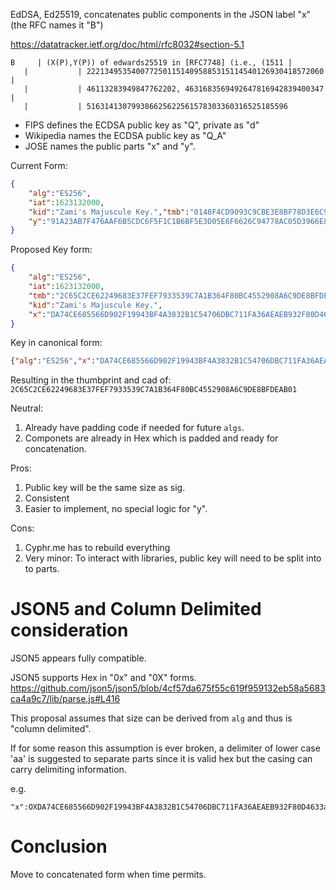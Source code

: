 
EdDSA, Ed25519, concatenates public components in the JSON label "x" (the RFC names it "B")


https://datatracker.ietf.org/doc/html/rfc8032#section-5.1

```
B     | (X(P),Y(P)) of edwards25519 in [RFC7748] (i.e., (1511 |
   |           | 22213495354007725011514095885315114540126930418572060 |
   |           | 46113283949847762202, 4631683569492647816942839400347 |
   |           | 516314130799386625622561578303360316525185596
```

- FIPS defines the ECDSA public key as "Q", private as "d"
- Wikipedia names the ECDSA public key as "Q_A"
- JOSE names the public parts "x" and "y". 

Current Form:
```JSON
{
	"alg":"ES256",
	"iat":1623132000,
	"kid":"Zami's Majuscule Key.","tmb":"0148F4CD9093C9CBE3E8BF78D3E6C9B824F11DD2F29E2B1A630DD1CE1E176CDD","x":"DA74CE685566D902F19943BF4A3832B1C54706DBC711FA36AEAEB932F80D4633",
	"y":"91A23AB7F476AAF6B5CDC6F5F1C1B6BF5E3D05E6F6626C94778AC05D3966E8E6"
}
```

Proposed Key form:
```JSON
{
	"alg":"ES256",
	"iat":1623132000,
	"tmb":"2C65C2CE62249683E37FEF7933539C7A1B364F80BC4552908A6C9DE8BFDEAB01",
	"kid":"Zami's Majuscule Key.",
	"x":"DA74CE685566D902F19943BF4A3832B1C54706DBC711FA36AEAEB932F80D463391A23AB7F476AAF6B5CDC6F5F1C1B6BF5E3D05E6F6626C94778AC05D3966E8E6",
}
```

Key in canonical form:
```JSON
{"alg":"ES256","x":"DA74CE685566D902F19943BF4A3832B1C54706DBC711FA36AEAEB932F80D463391A23AB7F476AAF6B5CDC6F5F1C1B6BF5E3D05E6F6626C94778AC05D3966E8E6"}
```

Resulting in the thumbprint and cad of:
`2C65C2CE62249683E37FEF7933539C7A1B364F80BC4552908A6C9DE8BFDEAB01`

Neutral:
1. Already have padding code if needed for future `algs`.
2. Componets are already in Hex which is padded and ready for concatenation. 

Pros:
1. Public key will be the same size as sig.  
2. Consistent
3. Easier to implement, no special logic for "y".  

Cons:
1. Cyphr.me has to rebuild everything
2. Very minor: To interact with libraries, public key will need to be split into to parts.

# JSON5 and Column Delimited consideration
JSON5 appears fully compatible.  

JSON5 supports Hex in "0x" and "0X" forms. 
https://github.com/json5/json5/blob/4cf57da675f55c619f959132eb58a5683ca4a9c7/lib/parse.js#L416

This proposal assumes that size can be derived from `alg` and thus is "column
delimited".  

If for some reason this assumption is ever broken, a delimiter of lower case
'aa' is suggested to separate parts since it is valid hex but the casing can
carry delimiting information.   

e.g. 

```json5
"x":OXDA74CE685566D902F19943BF4A3832B1C54706DBC711FA36AEAEB932F80D4633aa91A23AB7F476AAF6B5CDC6F5F1C1B6BF5E3D05E6F6626C94778AC05D3966E8E6
```



# Conclusion

Move to concatenated form when time permits.  